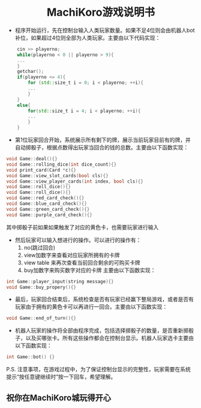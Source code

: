 # <center> MachiKoro游戏说明书
- 程序开始运行，先在控制台输入人类玩家数量。如果不足4位则会由机器人bot补位，如果超过4位则全部为人类玩家。主要由以下代码实现：
```c++
    cin >> playerno;
    while(playerno < 0 || playerno > 9){
    ...
    }
    getchar();
    if(playerno <= 4){
        for (std::size_t i = 0; i < playerno; ++i){
        ...
        }
    }
    else{
        for(std::size_t i = 4; i < playerno; ++i){
        ...
        }
    }
```
- 第1位玩家回合开始，系统展示所有剩下的牌，展示当前玩家目前有的牌，并自动掷骰子，根据点数得出玩家当回合的钱的总数。主要由以下函数实现：
```c++
void Game::deal(){}
void Game::rolling_dice(int dice_count){}
void print_card(Card *c){}
void Game::view_slot_cards(bool cls){}
void Game::view_player_cards(int index, bool cls){}
void Game::roll_dice(){}
void Game::roll_dice(){}
void Game::red_card_check(){}
void Game::blue_card_check(){}
void Game::green_card_check(){}
void Game::purple_card_check(){}
```
其中掷骰子前如果如果触发了对应的黄色卡，也需要玩家进行输入
- 然后玩家可以输入想进行的操作。可以进行的操作有：
    1. no(跳过回合)
    2. view加数字来查看对应玩家所拥有的卡牌
    3. view table 来再次查看当前回合剩余的可购买卡牌
    4. buy加数字来购买数字对应的卡牌
主要由以下函数实现：
```c++
int Game::player_input(string message){}
void Game::buy_propery(){}
```
- 最后，玩家回合结束后，系统检查是否有玩家已经赢下整局游戏，或者是否有玩家由于拥有的黄色卡可以再进行一回合。主要由以下函数实现：
```c++
void Game::end_of_turn(){}
```
- 机器人玩家的操作将全部由程序完成，包括选择掷骰子的数量，是否重新掷骰子，以及买哪张卡。所有这些操作都会在控制台显示。机器人玩家选卡主要由以下函数实现：
```c++
int Game::bot() {}
```
P.S. 注意事项，在游戏过程中，为了保证控制台显示的完整性，玩家需要在系统提示“按任意键继续时”按一下回车，希望理解。
## 祝你在MachiKoro城玩得开心

